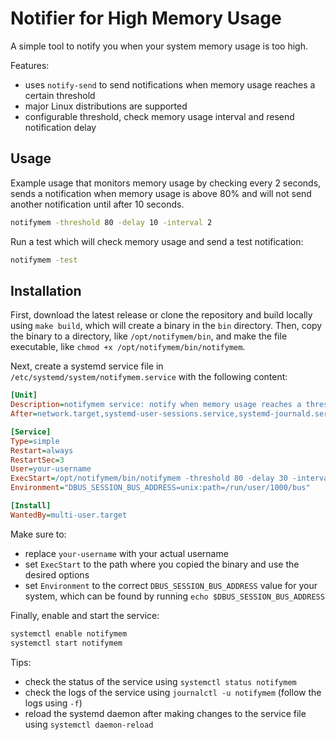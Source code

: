# Notifier for High Memory Usage

A simple tool to notify you when your system memory usage is too high.

Features:

- uses `notify-send` to send notifications when memory usage reaches a certain threshold
- major Linux distributions are supported
- configurable threshold, check memory usage interval and resend notification delay

## Usage

Example usage that monitors memory usage by checking every 2 seconds, sends a notification when memory usage is above 80% and will not send another notification until after 10 seconds.

```bash
notifymem -threshold 80 -delay 10 -interval 2
```

Run a test which will check memory usage and send a test notification:

```bash
notifymem -test
```

## Installation

First, download the latest release or clone the repository and build locally using `make build`, which will create a binary in the `bin` directory. Then, copy the binary to a directory, like `/opt/notifymem/bin`, and make the file executable, like `chmod +x /opt/notifymem/bin/notifymem`.

Next, create a systemd service file in `/etc/systemd/system/notifymem.service` with the following content:

```ini
[Unit]
Description=notifymem service: notify when memory usage reaches a threshold
After=network.target,systemd-user-sessions.service,systemd-journald.service

[Service]
Type=simple
Restart=always
RestartSec=3
User=your-username
ExecStart=/opt/notifymem/bin/notifymem -threshold 80 -delay 30 -interval 2
Environment="DBUS_SESSION_BUS_ADDRESS=unix:path=/run/user/1000/bus"

[Install]
WantedBy=multi-user.target
```

Make sure to:

- replace `your-username` with your actual username
- set `ExecStart` to the path where you copied the binary and use the desired options
- set `Environment` to the correct `DBUS_SESSION_BUS_ADDRESS` value for your system, which can be found by running `echo $DBUS_SESSION_BUS_ADDRESS`

Finally, enable and start the service:

```bash
systemctl enable notifymem
systemctl start notifymem
```

Tips:

- check the status of the service using `systemctl status notifymem`
- check the logs of the service using `journalctl -u notifymem` (follow the logs using `-f`)
- reload the systemd daemon after making changes to the service file using `systemctl daemon-reload`
